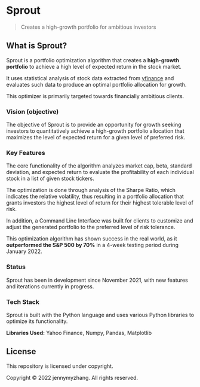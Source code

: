 # Sprout

> Creates a high-growth portfolio for ambitious investors

<!-- Image goes here -->

## What is Sprout?

Sprout is a portfolio optimization algorithm that creates a **high-growth portfolio** to achieve a high level of expected return in the stock market.

It uses statistical analysis of stock data extracted from [yfinance]() and evaluates such data to produce an optimal portfolio allocation for growth.

This optimizer is primarily targeted towards financially ambitious clients.

### Vision (objective)

The objective of Sprout is to provide an opportunity for growth seeking investors to quantitatively achieve a high-growth portfolio allocation that maximizes the level of expected return for a given level of preferred risk. 

### Key Features

The core functionality of the algorithm analyzes market cap, beta, standard deviation, and expected return to evaluate the profitability of each individual stock in a list of given stock tickers.

The optimization is done through analysis of the Sharpe Ratio, which indicates the relative volatility, thus resulting in a portfolio allocation that grants investors the highest level of return for their highest tolerable level of risk.

In addition, a Command Line Interface was built for clients to customize and adjust the generated portfolio to the preferred level of risk tolerance.

This optimization algorithm has shown success in the real world, as it **outperformed the S&P 500 by 70%** in a 4-week testing period during January 2022.

### Status

Sprout has been in development since November 2021, with new features and iterations currently in progress.

### Tech Stack

Sprout is built with the Python language and uses various Python libraries to optimize its functionality.

**Libraries Used:** Yahoo Finance, Numpy, Pandas, Matplotlib

## License

This repository is licensed under copyright.

Copyright © 2022 jennymyzhang. All rights reserved.


